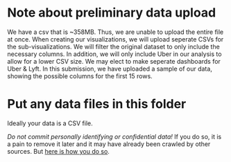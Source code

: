 # Note about preliminary data upload

We have a csv that is ~358MB. Thus, we are unable to upload the entire file at once. When creating our visualizations, we will upload seperate CSVs for the sub-visualizations. We will filter the original dataset to only include the necessary columns. In addition, we will only include Uber in our analysis to allow for a lower CSV size. We may elect to make seperate dashboards for Uber & Lyft. In this submission, we have uploaded a sample of our data, showing the possible columns for the first 15 rows. 


# Put any data files in this folder

Ideally your data is a CSV file.

*Do not commit personally identifying or confidential data!*
If you do so, it is a pain to remove it later and it may have already been crawled by other sources. But [here is how you do so](https://help.github.com/en/github/authenticating-to-github/removing-sensitive-data-from-a-repository).
